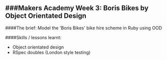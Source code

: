 ###Makers Academy Week 3: Boris Bikes by Object Orientated Design
-----------------------------------------

####The brief: Model the 'Boris Bikes' bike hire scheme in Ruby using OOD

####Skills / lessons learnt:
 * Object orientated design
 * RSpec doubles (London style testing)
